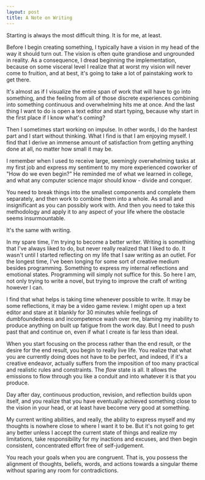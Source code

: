 ```yaml
---
layout: post
title: A Note on Writing
---
```


Starting is always the most difficult thing.  It is for me, at least.

Before I begin creating something, I typically have a vision in my head of the way it should turn out.  The vision is often quite grandiose and ungrounded in reality.  As a consequence, I dread beginning the implementation, because on some visceral level I realize that at worst my vision will never come to fruition, and at best, it's going to take a lot of painstaking work to get there.

It's almost as if I visualize the entire span of work that will have to go into something, and the feeling from all of those discrete experiences combining into something continuous and overwhelming hits me at once.  And the last thing I want to do is open a text editor and start typing, because why start in the first place if I know what's coming?

Then I sometimes start working on impulse.  In other words, I do the hardest part and I start without thinking.  What I find is that I am enjoying myself.  I find that I derive an immense amount of satisfaction from getting anything done at all, no matter how small it may be.

I remember when I used to receive large, seemingly overwhelming tasks at my first job and express my sentiment to my more experienced coworker of "How do we even begin?"  He reminded me of what we learned in college, and what any computer science major should know - divide and conquer.

You need to break things into the smallest components and complete them separately, and then work to combine them into a whole.  As small and insignificant as you can possibly work with.  And then you need to take this methodology and apply it to any aspect of your life where the obstacle seems insurmountable.

It's the same with writing.

In my spare time, I'm trying to become a better writer.  Writing is something that I've always liked to do, but never really realized that I liked to do.  It wasn't until I started reflecting on my life that I saw writing as an outlet.  For the longest time, I've been longing for some sort of creative medium besides programming.  Something to express my internal reflections and emotional states.  Programming will simply not suffice for this.  So here I am, not only trying to write a novel, but trying to improve the craft of writing however I can.

I find that what helps is taking time whenever possible to write.  It may be some reflections, it may be a video game review.  I might open up a text editor and stare at it blankly for 30 minutes while feelings of dumbfoundedness and incompetence wash over me, blaming my inability to produce anything on built up fatigue from the work day.  But I need to push past that and continue on, even if what I create is far less than ideal.

When you start focusing on the process rather than the end result, or the desire for the end result, you begin to really live life.  You realize that what you are currently doing does not have to be perfect, and indeed, if it's a creative endeavor, actually suffers from the imposition of too many practical and realistic rules and constraints.  The *flow* state is all.  It allows the emissions to flow through you like a conduit and into whatever it is that you produce.

Day after day, continuous production, revision, and reflection builds upon itself, and you realize that you have eventually achieved something close to the vision in your head, or at least have become very good at something.

My current writing abilities, and really, the ability to express myself and my thoughts is nowhere close to where I want it to be.  But it's not going to get any better unless I accept the current state of things and realize my limitations, take responsibility for my inactions and excuses, and then begin consistent, concentrated effort free of self-judgement.

You reach your goals when you are congruent.  That is, you possess the alignment of thoughts, beliefs, words, and actions towards a singular theme without sparing any room for contradictions.
